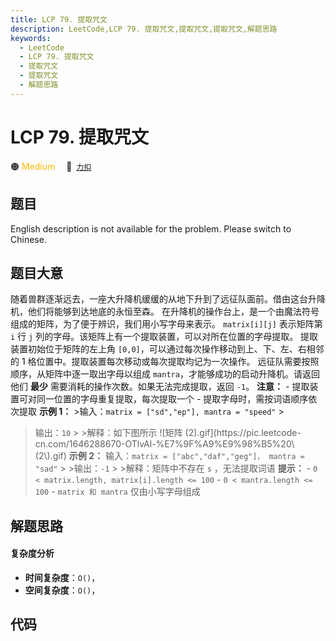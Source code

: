 ```yaml
---
title: LCP 79. 提取咒文
description: LeetCode,LCP 79. 提取咒文,提取咒文,提取咒文,解题思路
keywords:
  - LeetCode
  - LCP 79. 提取咒文
  - 提取咒文
  - 提取咒文
  - 解题思路
---
```


# LCP 79. 提取咒文

🟠 <font color=#ffb800>Medium</font>&emsp; 🔗&ensp;[`力扣`](https://leetcode.cn/problems/kjpLFZ)

## 题目

English description is not available for the problem. Please switch to
Chinese.


## 题目大意

随着兽群逐渐远去，一座大升降机缓缓的从地下升到了远征队面前。借由这台升降机，他们将能够到达地底的永恒至森。
在升降机的操作台上，是一个由魔法符号组成的矩阵，为了便于辨识，我们用小写字母来表示。 `matrix[i][j]` 表示矩阵第 `i` 行 `j`
列的字母。该矩阵上有一个提取装置，可以对所在位置的字母提取。 提取装置初始位于矩阵的左上角 `[0,0]`，可以通过每次操作移动到上、下、左、右相邻的 1
格位置中。提取装置每次移动或每次提取均记为一次操作。 远征队需要按照顺序，从矩阵中逐一取出字母以组成 `mantra`，才能够成功的启动升降机。请返回他们
**最少** 需要消耗的操作次数。如果无法完成提取，返回 `-1`。 **注意：** \- 提取装置可对同一位置的字母重复提取，每次提取一个 \-
提取字母时，需按词语顺序依次提取 **示例 1：** >输入：`matrix = ["sd","ep"], mantra = "speed"` >
>输出：`10` > >解释：如下图所示 ![矩阵 (2).gif](https://pic.leetcode-
cn.com/1646288670-OTlvAl-%E7%9F%A9%E9%98%B5%20\\(2\\).gif) **示例 2：**
>输入：`matrix = ["abc","daf","geg"]， mantra = "sad"` > >输出：`-1` > >解释：矩阵中不存在 `s`
，无法提取词语 **提示：** \- `0 < matrix.length, matrix[i].length <= 100` \- `0 <
mantra.length <= 100` \- `matrix 和 mantra` 仅由小写字母组成


## 解题思路

#### 复杂度分析

- **时间复杂度**：`O()`，
- **空间复杂度**：`O()`，

## 代码

```javascript

```